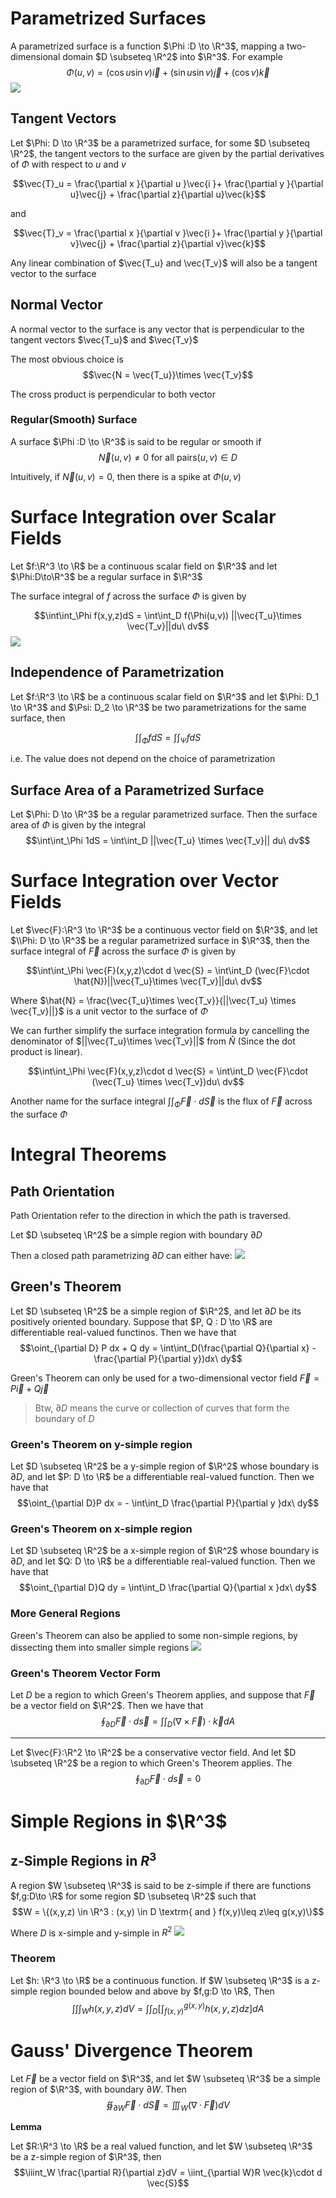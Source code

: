 # Parametrized Surfaces
A parametrized surface is a function $\Phi :D \to \R^3$, mapping a two-dimensional domain $D \subseteq \R^2$ into $\R^3$. For example
$$\Phi(u,v) = (\cos u \sin v)\vec{i} + (\sin u \sin v)\vec{j} + (\cos v) \vec{k}$$
![](./assets/imgs/4-parametrizedsurfaces.png)

## Tangent Vectors
Let $\Phi: D \to \R^3$ be a parametrized surface, for some $D \subseteq \R^2$, the tangent vectors to the surface are given by the partial derivatives of $\Phi$ with respect to $u$ and $v$

$$\vec{T}_u = \frac{\partial x }{\partial u }\vec{i }+ \frac{\partial y }{\partial u}\vec{j} + \frac{\partial z}{\partial u}\vec{k}$$

and

$$\vec{T}_v = \frac{\partial x }{\partial v }\vec{i }+ \frac{\partial y }{\partial v}\vec{j} + \frac{\partial z}{\partial v}\vec{k}$$

Any linear combination of $\vec{T_u} and \vec{T_v}$ will also be a tangent vector to the surface

## Normal Vector
A normal vector to the surface is any vector that is perpendicular to the tangent vectors $\vec{T_u}$ and $\vec{T_v}$

The most obvious choice is 
$$\vec{N = \vec{T_u}}\times \vec{T_v}$$

The cross product is perpendicular to both vector

### Regular(Smooth) Surface
A surface $\Phi :D \to \R^3$ is said to be regular or smooth if
$$\vec{N}(u,v)\neq 0 \textrm{ for all pairs}(u,v)\in D$$

Intuitively, if $\vec{N}(u,v) = 0$, then there is a spike at $\Phi(u,v)$

# Surface Integration over Scalar Fields
Let $f:\R^3 \to \R$ be a continuous scalar field on $\R^3$ and let $\Phi:D\to\R^3$ be a regular surface in $\R^3$

The surface integral of $f$ across the surface $\Phi$ is given by

$$\int\int_\Phi f(x,y,z)dS = \int\int_D f(\Phi(u,v)) ||\vec{T_u}\times \vec{T_v}||du\ dv$$
![](./assets/imgs/4-surfaceintegratyion.png)

## Independence of Parametrization
Let $f:\R^3 \to \R$ be a continuous scalar field on $\R^3$ and let $\Phi: D_1 \to \R^3$ and $\Psi: D_2 \to \R^3$ be two parametrizations for the same surface, then

$$\int\int_\Phi f dS = \int\int_\Psi f dS$$

i.e. The value does not depend on the choice of parametrization

## Surface Area of a Parametrized Surface
Let $\Phi: D \to \R^3$ be a regular parametrized surface. Then the surface area of $\Phi$ is given by the integral
$$\int\int_\Phi 1dS = \int\int_D ||\vec{T_u} \times \vec{T_v}|| du\ dv$$

# Surface Integration over Vector Fields
Let $\vec{F}:\R^3 \to \R^3$ be a continuous vector field on $\R^3$, and let $\\Phi: D \to \R^3$ be a regular parametrized surface in $\R^3$, then the surface integral of $\vec{F}$ across the surface $\Phi$ is given by

$$\int\int_\Phi \vec{F}(x,y,z)\cdot d \vec{S} = \int\int_D (\vec{F}\cdot \hat{N})||\vec{T_u}\times \vec{T_v}||du\ dv$$

Where $\hat{N} = \frac{\vec{T_u}\times \vec{T_v}}{||\vec{T_u} \times \vec{T_v}||}$ is a unit vector to the surface of $\Phi$

We can further simplify the surface integration formula by cancelling the denominator of $||\vec{T_u}\times \vec{T_v}||$ from $\hat{N}$ (Since the dot product is linear).

$$\int\int_\Phi \vec{F}(x,y,z)\cdot d \vec{S} = \int\int_D \vec{F}\cdot (\vec{T_u} \times \vec{T_v})du\ dv$$

Another name for the surface integral $\int\int_\Phi \vec{F}\cdot d \vec{S}$ is the flux of $\vec{F}$ across the surface $\Phi$

# Integral Theorems
## Path Orientation
Path Orientation refer to the direction in which the path is traversed.

Let $D \subseteq \R^2$ be a simple region with boundary $\partial D$

Then a closed path parametrizing $\partial D$ can either have:
![](./assets/imgs/4-pathorientation.png)

## Green's Theorem
Let $D \subseteq \R^2$ be a simple region of $\R^2$, and let $\partial D$ be its positively oriented boundary. Suppose that $P, Q : D \to \R$ are differentiable real-valued functinos. Then we have that
$$\oint_{\partial D} P dx + Q dy = \int\int_D(\frac{\partial Q}{\partial x} - \frac{\partial P}{\partial y})dx\ dy$$

Green's Theorem can only be used for a two-dimensional vector field $\vec{F} = P \vec{i} + Q \vec{j}$

> Btw, $\partial D$ means the curve or collection of curves that form the boundary of $D$

### Green's Theorem on y-simple region
Let $D \subseteq \R^2$ be a y-simple region of $\R^2$ whose boundary is $\partial D$, and let $P: D \to \R$ be a differentiable real-valued function. Then we have that
$$\oint_{\partial D}P dx = - \int\int_D \frac{\partial P}{\partial y }dx\ dy$$

### Green's Theorem on x-simple region
Let $D \subseteq \R^2$ be a x-simple region of $\R^2$ whose boundary is $\partial D$, and let $Q: D \to \R$ be a differentiable real-valued function. Then we have that
$$\oint_{\partial D}Q dy =  \int\int_D \frac{\partial Q}{\partial x }dx\ dy$$

### More General Regions
Green's Theorem can also be applied to some non-simple regions, by dissecting them into smaller simple regions
![](./assets/imgs/4-greentheoremmoregeneral.png)

### Green's Theorem Vector Form
Let $D$ be a region to which Green's Theorem applies, and suppose that $\vec{F}$ be a vector field on $\R^2$. Then we have that
$$\oint_{\partial D}\vec{F}\cdot d\vec{s} = \int\int_D (\nabla \times \vec{F}) \cdot \vec{k} dA$$

---
Let $\vec{F}:\R^2 \to \R^2$ be a conservative vector field. And let $D \subseteq \R^2$ be a region to which Green's Theorem applies. The
$$\oint_{\partial D} \vec{F}\cdot d\vec{s} = 0$$

# Simple Regions in $\R^3$
## z-Simple Regions in $R^3$
A region $W \subseteq \R^3$ is said to be z-simple if there are functions $f,g:D\to \R$ for some region $D \subseteq \R^2$ such that
$$W = \{(x,y,z) \in \R^3 : (x,y) \in D \textrm{ and } f(x,y)\leq z\leq g(x,y)\}$$

Where $D$ is x-simple and y-simple in $R^2$
![](./assets/imgs/4-simpleregions.png)

### Theorem
Let $h: \R^3 \to \R$ be a continuous function. If $W \subseteq \R^3$ is a z-simple region bounded below and above by $f,g:D \to \R$, Then
$$\int\int\int_W h(x,y,z)dV = \int\int_D[\int_{f(x,y) }^{g(x,y) }h(x,y,z)dz]dA$$

# Gauss' Divergence Theorem
Let $\vec{F}$ be a vector field on $\R^3$, and let $W \subseteq \R^3$ be a simple region of $\R^3$, with boundary $\partial W$. Then
$$\oiint_{\partial W} \vec{F}\cdot d\vec{S} = \iiint_W(\nabla \cdot \vec{F})dV$$

**Lemma**

Let $R:\R^3 \to \R$ be a real valued function, and let $W \subseteq \R^3$ be a z-simple region of $\R^3$, then
$$\iiint_W \frac{\partial R}{\partial z}dV = \iint_{\partial W}R \vec{k}\cdot d \vec{S}$$
